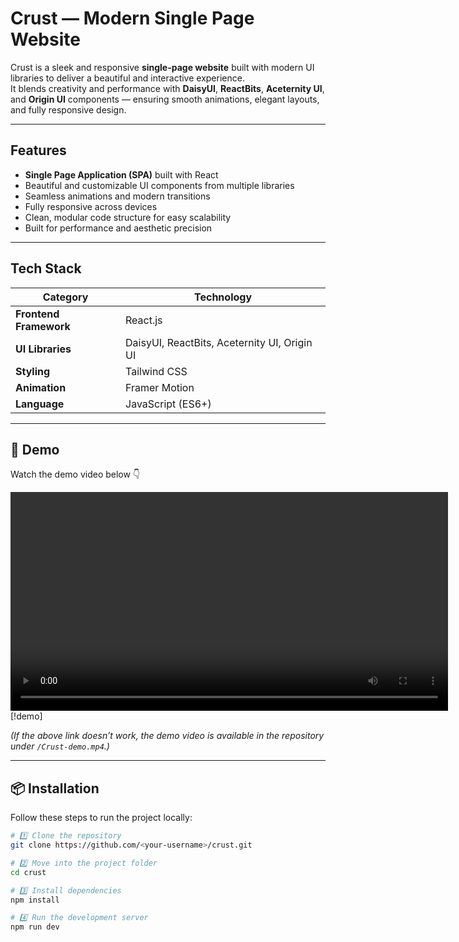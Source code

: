 #  Crust — Modern Single Page Website

Crust is a sleek and responsive **single-page website** built with modern UI libraries to deliver a beautiful and interactive experience.  
It blends creativity and performance with **DaisyUI**, **ReactBits**, **Aceternity UI**, and **Origin UI** components — ensuring smooth animations, elegant layouts, and fully responsive design.

---

##  Features

-  **Single Page Application (SPA)** built with React  
-  Beautiful and customizable UI components from multiple libraries  
-  Seamless animations and modern transitions  
-  Fully responsive across devices  
-  Clean, modular code structure for easy scalability  
-  Built for performance and aesthetic precision  

---

##  Tech Stack

| Category | Technology |
|-----------|-------------|
| **Frontend Framework** | React.js |
| **UI Libraries** | DaisyUI, ReactBits, Aceternity UI, Origin UI |
| **Styling** | Tailwind CSS |
| **Animation** | Framer Motion |
| **Language** | JavaScript (ES6+) |

---

## 🎥 Demo

Watch the demo video below 👇  

<video src="Crust-demo.mp4" width="700" controls></video>[!demo]

*(If the above link doesn’t work, the demo video is available in the repository under `/Crust-demo.mp4`.)*

---

## 📦 Installation

Follow these steps to run the project locally:

```bash
# 1️⃣ Clone the repository
git clone https://github.com/<your-username>/crust.git

# 2️⃣ Move into the project folder
cd crust

# 3️⃣ Install dependencies
npm install

# 4️⃣ Run the development server
npm run dev



